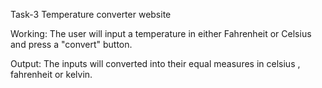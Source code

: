 Task-3
Temperature converter website

Working: The user will input a temperature in either Fahrenheit or Celsius and press a "convert" button.

Output: The inputs will converted into their equal measures in celsius , fahrenheit or kelvin.
